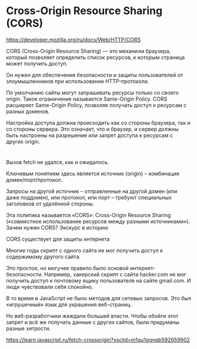 # Cross-Origin Resource Sharing (CORS)

https://developer.mozilla.org/ru/docs/Web/HTTP/CORS

CORS (Cross-Origin Resource Sharing) — это механизм браузера, который позволяет определить список ресурсов, к которым страница может получить доступ.

Он нужен для обеспечения безопасности и защиты пользователей от злоумышленников при использовании HTTP-протокола.

По умолчанию сайты могут запрашивать ресурсы только со своего origin. Такое ограничение называется Same-Origin Policy. CORS расширяет Same-Origin Policy, позволяя получать доступ к ресурсам с разных доменов.

Настройка доступа должна происходить как со стороны браузера, так и со стороны сервера. Это означает, что и браузер, и сервер должны быть настроены на разрешение или запрет доступа к ресурсам с других origin.

# 
Вызов fetch не удался, как и ожидалось.

Ключевым понятием здесь является источник (origin) – комбинация домен/порт/протокол.

Запросы на другой источник – отправленные на другой домен (или даже поддомен), или протокол, или порт – требуют специальных заголовков от удалённой стороны.

Эта политика называется «CORS»: Cross-Origin Resource Sharing («совместное использование ресурсов между разными источниками»).
Зачем нужен CORS? Экскурс в историю

CORS существует для защиты интернета

Многие годы скрипт с одного сайта не мог получить доступ к содержимому другого сайта.

Это простое, но могучее правило было основой интернет-безопасности. Например, хакерский скрипт с сайта hacker.com не мог получить доступ к почтовому ящику пользователя на сайте gmail.com. И люди чувствовали себя спокойно.

В то время в JavaScript не было методов для сетевых запросов. Это был «игрушечный» язык для украшения веб-страниц.

Но веб-разработчики жаждали большей власти. Чтобы обойти этот запрет и всё же получать данные с других сайтов, были придуманы разные хитрости.

https://learn.javascript.ru/fetch-crossorigin?ysclid=m1qu1ggnqb592659902
